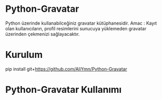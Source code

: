 # Python-Gravatar
Python üzerinde kullanabilceğiniz gravatar kütüphanesidir.
Amac : Kayıt olan kullanıcıların, profil resimlerini sunucuya yüklemeden gravatar üzerinden çekmenizi sağlayacaktır.

# Kurulum
  pip install git+https://github.com/AliYmn/Python-Gravatar

# Python-Gravatar Kullanımı
